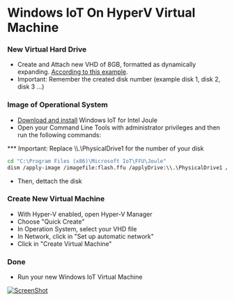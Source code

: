 # Windows IoT On HyperV Virtual Machine

### New Virtual Hard Drive
- Create and Attach new VHD of 8GB, formatted as dynamically expanding. [According to this example](https://technet.microsoft.com/pt-br/library/gg318052(v=ws.10).aspx).
- Important: Remember the created disk number (example disk 1, disk 2, disk 3 ...)

### Image of Operational System
  - [Download and install](https://www.microsoft.com/en-us/software-download/windowsiot) Windows IoT for Intel Joule
  - Open your Command Line Tools with administrator privileges and then run the following commands:

*** Important: Replace \\\\.\PhysicalDrive1 for the number of your disk

```sh
cd "C:\Program Files (x86)\Microsoft IoT\FFU\Joule"
dism /apply-image /imagefile:flash.ffu /applyDrive:\\.\PhysicalDrive1 /skipPlatformCheck
```

- Then, dettach the disk

### Create New Virtual Machine 

- With Hyper-V enabled, open Hyper-V Manager
- Choose "Quick Create"
- In Operation System, select your VHD file
- In Network, click in "Set up automatic network"
- Click in "Create Virtual Machine"

### Done

- Run your new Windows IoT Virtual Machine

[![ScreenShot](https://github.com/agaboduarte/Install-Windows-IoT-On-HyperV/blob/master/windows-iot-joule.png)](https://github.com/agaboduarte/Install-Windows-IoT-On-HyperV/#done)
